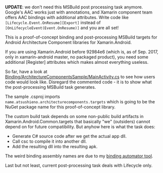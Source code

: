 **UPDATE**: we don't need this MSBuild post processing task anymore. Google's AAC works just with annotations, and Xamarin component team offers AAC bindings with additional attributes. Write code like `[Lifecycle.Event.OnResume][Export]` instead of `[OnLifecycleEvent(Event.OnResume)]` and you are all set!

This is a proof-of-concept binding and post-processing MSBuild targets for
Android Architecture Component libraries for Xamarin.Android.

If you are using Xamarin.Android before 92984e6 (which is, as of Sep. 2017,
only in xamarin-android master, no packaged product), you need some
additional [Register] attributes which makes almost everything useless.

So far, have a look at [Binding/ArchitectureComponentsSample/MainActivity.cs](Binding/ArchitectureComponentsSample/MainActivity.cs) to see how users code would look like.
Disregard the commented code - it is to show what the post-processing
MSBuild task generates.

The sample .csproj imports `name.atsushieno.architecturecomponents.targets`
which is going to be the NuGet package name for this proof-of-concept library.

The custom build task depends on some non-public build artifacts in
Xamarin.Android.Common.targets that basically "we" (outsiders) cannot
depend on for future compatibility. But anyhow here is what the task does:

- Generate C# source code after we get the actual app dll.
- Call csc to compile it into another dll.
- Add the resulting dll into the resulting apk.

The weird binding assembly names are due to my [binding automator tool](https://github.com/atsushieno/xamarin-android-binding-automator).

Last but not least, current post-processing task deals with Lifecycle only.
